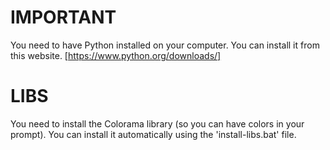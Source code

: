 # IMPORTANT
You need to have Python installed on your computer. You can install it from this website. [https://www.python.org/downloads/]

# LIBS
You need to install the Colorama library (so you can have colors in your prompt). You can install it automatically using the 'install-libs.bat' file.
